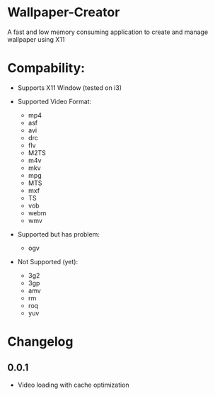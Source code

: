 # Wallpaper-Creator
A fast and low memory consuming application to create and manage wallpaper using X11

# Compability:

- Supports X11 Window (tested on i3)

- Supported Video Format:
    - mp4
    - asf
    - avi
    - drc
    - flv
    - M2TS
    - m4v
    - mkv
    - mpg
    - MTS
    - mxf
    - TS
    - vob
    - webm
    - wmv

- Supported but has problem:
    - ogv

- Not Supported (yet):
    - 3g2
    - 3gp
    - amv
    - rm
    - roq
    - yuv

# Changelog

## 0.0.1

- Video loading with cache optimization

